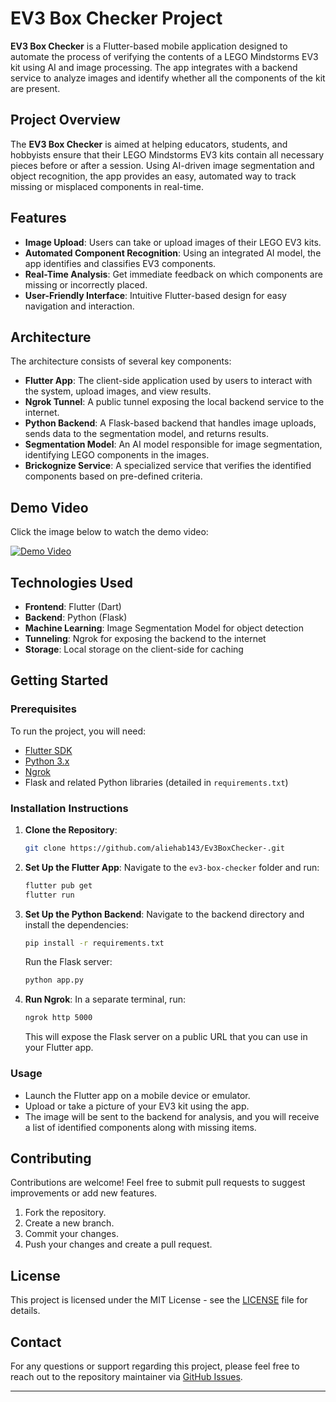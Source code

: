 
# **EV3 Box Checker Project**

**EV3 Box Checker** is a Flutter-based mobile application designed to automate the process of verifying the contents of a LEGO Mindstorms EV3 kit using AI and image processing. The app integrates with a backend service to analyze images and identify whether all the components of the kit are present.

## **Project Overview**

The **EV3 Box Checker** is aimed at helping educators, students, and hobbyists ensure that their LEGO Mindstorms EV3 kits contain all necessary pieces before or after a session. Using AI-driven image segmentation and object recognition, the app provides an easy, automated way to track missing or misplaced components in real-time.

## **Features**

- **Image Upload**: Users can take or upload images of their LEGO EV3 kits.
- **Automated Component Recognition**: Using an integrated AI model, the app identifies and classifies EV3 components.
- **Real-Time Analysis**: Get immediate feedback on which components are missing or incorrectly placed.
- **User-Friendly Interface**: Intuitive Flutter-based design for easy navigation and interaction.

## **Architecture**

The architecture consists of several key components:
- **Flutter App**: The client-side application used by users to interact with the system, upload images, and view results.
- **Ngrok Tunnel**: A public tunnel exposing the local backend service to the internet.
- **Python Backend**: A Flask-based backend that handles image uploads, sends data to the segmentation model, and returns results.
- **Segmentation Model**: An AI model responsible for image segmentation, identifying LEGO components in the images.
- **Brickognize Service**: A specialized service that verifies the identified components based on pre-defined criteria.

## **Demo Video**

Click the image below to watch the demo video:

[![Demo Video](https://img.youtube.com/vi/-l1dDFbryz4/0.jpg)](https://youtu.be/-l1dDFbryz4)


## **Technologies Used**

- **Frontend**: Flutter (Dart)
- **Backend**: Python (Flask)
- **Machine Learning**: Image Segmentation Model for object detection
- **Tunneling**: Ngrok for exposing the backend to the internet
- **Storage**: Local storage on the client-side for caching

## **Getting Started**

### **Prerequisites**
To run the project, you will need:
- [Flutter SDK](https://flutter.dev/docs/get-started/install)
- [Python 3.x](https://www.python.org/)
- [Ngrok](https://ngrok.com/)
- Flask and related Python libraries (detailed in `requirements.txt`)

### **Installation Instructions**

1. **Clone the Repository**:
   ```bash
   git clone https://github.com/aliehab143/Ev3BoxChecker-.git
   ```
   
2. **Set Up the Flutter App**:
   Navigate to the `ev3-box-checker` folder and run:
   ```bash
   flutter pub get
   flutter run
   ```

3. **Set Up the Python Backend**:
   Navigate to the backend directory and install the dependencies:
   ```bash
   pip install -r requirements.txt
   ```
   Run the Flask server:
   ```bash
   python app.py
   ```

4. **Run Ngrok**:
   In a separate terminal, run:
   ```bash
   ngrok http 5000
   ```
   This will expose the Flask server on a public URL that you can use in your Flutter app.

### **Usage**

- Launch the Flutter app on a mobile device or emulator.
- Upload or take a picture of your EV3 kit using the app.
- The image will be sent to the backend for analysis, and you will receive a list of identified components along with missing items.

## **Contributing**

Contributions are welcome! Feel free to submit pull requests to suggest improvements or add new features.

1. Fork the repository.
2. Create a new branch.
3. Commit your changes.
4. Push your changes and create a pull request.

## **License**

This project is licensed under the MIT License - see the [LICENSE](LICENSE) file for details.

## **Contact**

For any questions or support regarding this project, please feel free to reach out to the repository maintainer via [GitHub Issues](https://github.com/aliehab143/Ev3BoxChecker-/issues).

---

